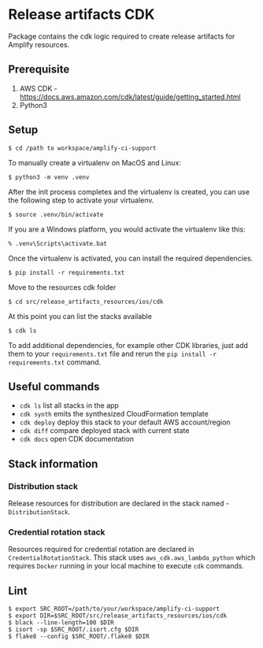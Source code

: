 
# Release artifacts CDK

Package contains the cdk logic required to create release artifacts for Amplify resources.

## Prerequisite

1. AWS CDK - https://docs.aws.amazon.com/cdk/latest/guide/getting_started.html
2. Python3

## Setup

```
$ cd /path to workspace/amplify-ci-support
```

To manually create a virtualenv on MacOS and Linux:

```
$ python3 -m venv .venv
```

After the init process completes and the virtualenv is created, you can use the following
step to activate your virtualenv.

```
$ source .venv/bin/activate
```

If you are a Windows platform, you would activate the virtualenv like this:

```
% .venv\Scripts\activate.bat
```

Once the virtualenv is activated, you can install the required dependencies.

```
$ pip install -r requirements.txt
```

Move to the resources cdk folder 

```
$ cd src/release_artifacts_resources/ios/cdk
```

At this point you can list the stacks available

```
$ cdk ls
```

To add additional dependencies, for example other CDK libraries, just add
them to your `requirements.txt` file and rerun the `pip install -r requirements.txt`
command.

## Useful commands

 * `cdk ls`          list all stacks in the app
 * `cdk synth`       emits the synthesized CloudFormation template
 * `cdk deploy`      deploy this stack to your default AWS account/region
 * `cdk diff`        compare deployed stack with current state
 * `cdk docs`        open CDK documentation

## Stack information

### Distribution stack

Release resources for distribution are declared in the stack named - `DistributionStack`. 

### Credential rotation stack

Resources required for credential rotation are declared in `CredentialRotationStack`. This stack uses `aws_cdk.aws_lambda_python` which requires `Docker` running in your local machine to execute `cdk` commands.


## Lint

```
$ export SRC_ROOT=/path/to/your/workspace/amplify-ci-support
$ export DIR=$SRC_ROOT/src/release_artifacts_resources/ios/cdk
$ black --line-length=100 $DIR
$ isort -sp $SRC_ROOT/.isort.cfg $DIR
$ flake8 --config $SRC_ROOT/.flake8 $DIR
```
